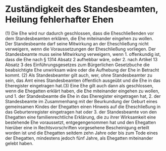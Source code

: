 # Zuständigkeit des Standesbeamten, Heilung fehlerhafter Ehen

(1) Die Ehe wird nur dadurch geschlossen, dass die Eheschließenden vor dem Standesbeamten erklären, die Ehe miteinander eingehen zu wollen. Der Standesbeamte darf seine Mitwirkung an der Eheschließung nicht verweigern, wenn die Voraussetzungen der Eheschließung vorliegen. Der Standesbeamte muss seine Mitwirkung verweigern, wenn  1.
 offenkundig ist, dass die Ehe nach § 1314 Absatz 2 aufhebbar wäre, oder
 2.
 nach Artikel 13 Absatz 3 des Einführungsgesetzes zum Bürgerlichen Gesetzbuche die beabsichtigte Ehe unwirksam wäre oder die Aufhebung der Ehe in Betracht kommt.
(2) Als Standesbeamter gilt auch, wer, ohne Standesbeamter zu sein, das Amt eines Standesbeamten öffentlich ausgeübt und die Ehe in das Eheregister eingetragen hat.(3) Eine Ehe gilt auch dann als geschlossen, wenn die Ehegatten erklärt haben, die Ehe miteinander eingehen zu wollen, und  1.
 der Standesbeamte die Ehe in das Eheregister eingetragen hat,
 2.
 der Standesbeamte im Zusammenhang mit der Beurkundung der Geburt eines gemeinsamen Kindes der Ehegatten einen Hinweis auf die Eheschließung in das Geburtenregister eingetragen hat oder
 3.
 der Standesbeamte von den Ehegatten eine familienrechtliche Erklärung, die zu ihrer Wirksamkeit eine bestehende Ehe voraussetzt, entgegengenommen hat und den Ehegatten hierüber eine in Rechtsvorschriften vorgesehene Bescheinigung erteilt worden ist
und die Ehegatten seitdem zehn Jahre oder bis zum Tode eines der Ehegatten, mindestens jedoch fünf Jahre, als Ehegatten miteinander gelebt haben. 

